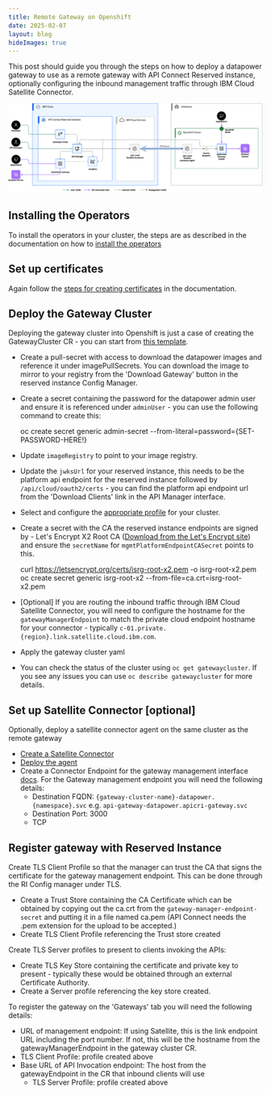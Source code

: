 ```yaml
---
title: Remote Gateway on Openshift
date: 2025-02-07
layout: blog
hideImages: true
---
```


This post should guide you through the steps on how to deploy a datapower gateway to use as a remote gateway with API Connect Reserved instance, optionally configuring the inbound management traffic through IBM Cloud Satellite Connector.

![Overview diagram](overview.png)

## Installing the Operators

To install the operators in your cluster, the steps are as described in the documentation on how to [install the operators](https://www.ibm.com/docs/en/api-connect/10.0.8?topic=openshift-installing-operators)

## Set up certificates

Again follow the [steps for creating certificates](https://www.ibm.com/docs/en/api-connect/10.0.8?topic=openshift-setting-up-certificate-issuer) in the documentation.

## Deploy the Gateway Cluster

Deploying the gateway cluster into Openshift is just a case of creating the GatewayCluster CR - you can start from [this template](gateway.template.yaml).

- Create a pull-secret with access to download the datapower images and reference it under imagePullSecrets. You can download the image to mirror to your registry from the 'Download Gateway' button in the reserved instance Config Manager.
- Create a secret containing the password for the datapower admin user and ensure it is referenced under `adminUser` - you can use the following command to create this:
  
    oc create secret generic admin-secret --from-literal=password={SET-PASSWORD-HERE!}

- Update `imageRegistry` to point to your image registry.
- Update the `jwksUrl` for your reserved instance, this needs to be the platform api endpoint for the reserved instance followed by `/api/cloud/oauth2/certs` - you can find the platform api endpoint url from the 'Download Clients' link in the API Manager interface.
- Select and configure the [appropriate profile](https://www.ibm.com/docs/en/api-connect/10.0.8?topic=licensing-datapower-gateway-deployment-profile-limits) for your cluster.
- Create a secret with the CA the reserved instance endpoints are signed by - Let's Encrypt X2 Root CA ([Download from the Let's Encrypt site](https://letsencrypt.org/certs/isrg-root-x2.pem)) and ensure the `secretName` for `mgmtPlatformEndpointCASecret` points to this.

    curl https://letsencrypt.org/certs/isrg-root-x2.pem -o isrg-root-x2.pem
    oc create secret generic isrg-root-x2 --from-file=ca.crt=isrg-root-x2.pem

- [Optional] If you are routing the inbound traffic through IBM Cloud Satellite Connector, you will need to configure the hostname for the `gatewayManagerEndpoint` to match the private cloud endpoint hostname for your connector - typically `c-01.private.{region}.link.satellite.cloud.ibm.com`.
- Apply the gateway cluster yaml
- You can check the status of the cluster using `oc get gatewaycluster`. If you see any issues you can use `oc describe gatewaycluster` for more details.

## Set up Satellite Connector [optional]

Optionally, deploy a satellite connector agent on the same cluster as the remote gateway

- [Create a Satellite Connector](https://cloud.ibm.com/docs/satellite?topic=satellite-create-connector&interface=ui)
- [Deploy the agent](https://cloud.ibm.com/docs/satellite?topic=satellite-run-agent-locally&interface=ui)
- Create a Connector Endpoint for the gateway management interface [docs](https://cloud.ibm.com/docs/satellite?topic=satellite-connector-create-endpoints&interface=ui).  For the Gateway management endpoint you will need the following details:
  - Destination FQDN: `{gateway-cluster-name}-datapower.{namespace}.svc` e.g. `api-gateway-datapower.apicri-gateway.svc`
  - Destination Port: 3000
  - TCP

## Register gateway with Reserved Instance

Create TLS Client Profile so that the manager can trust the CA that signs the certificate for the gateway management endpoint.  This can be done through the RI Config manager under TLS.

- Create a Trust Store containing the CA Certificate which can be obtained by copying out the ca.crt from the `gateway-manager-endpoint-secret` and putting it in a file named ca.pem (API Connect needs the .pem extension for the upload to be accepted.)
- Create TLS Client Profile referencing the Trust store created

Create TLS Server profiles to present to clients invoking the APIs:

- Create TLS Key Store containing the certificate and private key to present - typically these would be obtained through an external Certificate Authority. 
- Create a Server profile referencing the key store created.

To register the gateway on the 'Gateways' tab you will need the following details:

- URL of management endpoint: If using Satellite, this is the link endpoint URL including the port number.  If not, this will be the hostname from the gatewayManagerEndpoint in the gateway cluster CR.
- TLS Client Profile: profile created above
- Base URL of API Invocation endpoint:  The host from the gatewayEndpoint in the CR that inbound clients will use
  - TLS Server Profile: profile created above
